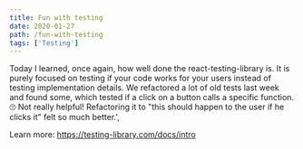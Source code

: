 ```yaml
---
title: Fun with testing
date: 2020-01-27
path: /fun-with-testing
tags: ['Testing']
---
```


Today I learned, once again, how well done the react-testing-library is. It is purely focused on testing if your code works for your users instead of testing implementation details. We refactored a lot of old tests last week and found some, which tested if a click on a button calls a specific function. 🙄 Not really helpful! Refactoring it to "this should happen to the user if he clicks it" felt so much better.',

Learn more: https://testing-library.com/docs/intro
